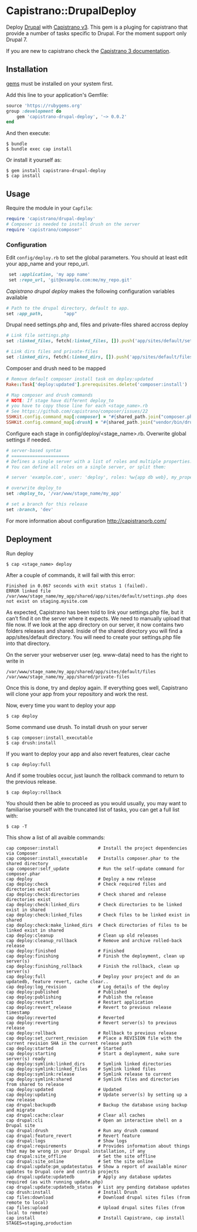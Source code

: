 # Capistrano::DrupalDeploy

Deploy [Drupal](https://www.drupal.org/) with [Capistrano v3](http://capistranorb.com/). This gem is a pluging for capistrano that provide a number of tasks specific to Drupal. For the moment support only Drupal 7.

If you are new to capistrano check the [Capistrano 3 documentation](http://capistranorb.com/).

## Installation
[gems](http://rubygems.org) must be installed on your system first.

Add this line to your application's Gemfile:

```ruby
source 'https://rubygems.org'
group :development do
    gem 'capistrano-drupal-deploy', '~> 0.0.2'
end
```

And then execute:

    $ bundle
    $ bundle exec cap install

Or install it yourself as:

    $ gem install capistrano-drupal-deploy
    $ cap install

## Usage	

Require the module in your `Capfile`:

```ruby
require 'capistrano/drupal-deploy'
# Composer is needed to install drush on the server
require 'capistrano/composer'
```

### Configuration

Edit `config/deploy.rb` to set the global parameters. You should at least edit your app_name and your repo_url.

```ruby
 set :application, 'my app name'
 set :repo_url, 'git@example.com:me/my_repo.git'
```

*Capistrano drupal deploy* makes the following configuration variables available

```ruby
# Path to the drupal directory, default to app.
set :app_path,        "app"
```

Drupal need settings.php and, files and private-files shared accross deploy

```ruby
# Link file settings.php
set :linked_files, fetch(:linked_files, []).push('app/sites/default/settings.php')

# Link dirs files and private-files
set :linked_dirs, fetch(:linked_dirs, []).push('app/sites/default/files', 'private-files')
```


Composer and drush need to be mapped

```ruby
# Remove default composer install task on deploy:updated
Rake::Task['deploy:updated'].prerequisites.delete('composer:install')

# Map composer and drush commands
# NOTE: If stage have different deploy_to
# you have to copy those line for each <stage_name>.rb
# See https://github.com/capistrano/composer/issues/22
SSHKit.config.command_map[:composer] = "#{shared_path.join("composer.phar")}"
SSHKit.config.command_map[:drush] = "#{shared_path.join("vendor/bin/drush")}"
```
	
Configure each stage in config/deploy/<stage_name>.rb. Overwrite global settings if needed.

```ruby
# server-based syntax
# ======================
# Defines a single server with a list of roles and multiple properties.
# You can define all roles on a single server, or split them:

# server 'example.com', user: 'deploy', roles: %w{app db web}, my_property: :my_value

# overwrite deploy_to
set :deploy_to, '/var/www/stage_name/my_app'

# set a branch for this release
set :branch, 'dev'
```


	
For more information about configuration http://capistranorb.com/


## Deployment

Run deploy

	$ cap <stage_name> deploy

After a couple of commands, it will fail with this error:

	Finished in 0.067 seconds with exit status 1 (failed).
	ERROR linked file /var/www/stage_name/my_app/shared/app/sites/default/settings.php does not exist on staging.mysite.com
	
As expected, Capistrano has been told to link your settings.php file, but it can’t find it on the server where it expects. We need to manually upload that file now. If we look at the app directory on our server, it now contains two folders releases and shared. Inside of the shared directory you will find a app/sites/default directory. You will need to create your settings.php file into that directory.

On the server your webserver user (eg. www-data) need to has the right to write in

	/var/www/stage_name/my_app/shared/app/sites/default/files
	/var/www/stage_name/my_app/shared/private-files

Once this is done, try and deploy again. If everything goes well, Capistrano will clone your app from your repository and work the rest.

Now, every time you want to deploy your app

	$ cap deploy

Some command use drush. To install drush on your server

	$ cap composer:install_executable
	$ cap drush:install


If you want to deploy your app and also revert features, clear cache

	$ cap deploy:full
	
And if some troubles occur, just launch the rollback command to return to the previous release.

	$ cap deploy:rollback


You should then be able to proceed as you would usually, you may want to familiarise yourself with the truncated list of tasks, you can get a full list with:

    $ cap -T
    
This show a list of all avaible commands:

    
	cap composer:install               # Install the project dependencies via Composer
	cap composer:install_executable    # Installs composer.phar to the shared directory
	cap composer:self_update           # Run the self-update command for composer.phar
	cap deploy                         # Deploy a new release
	cap deploy:check                   # Check required files and directories exist
	cap deploy:check:directories       # Check shared and release directories exist
	cap deploy:check:linked_dirs       # Check directories to be linked exist in shared
	cap deploy:check:linked_files      # Check files to be linked exist in shared
	cap deploy:check:make_linked_dirs  # Check directories of files to be linked exist in shared
	cap deploy:cleanup                 # Clean up old releases
	cap deploy:cleanup_rollback        # Remove and archive rolled-back release
	cap deploy:finished                # Finished
	cap deploy:finishing               # Finish the deployment, clean up server(s)
	cap deploy:finishing_rollback      # Finish the rollback, clean up server(s)
	cap deploy:full                    # Deploy your project and do an updatedb, feature revert, cache clear..
	cap deploy:log_revision            # Log details of the deploy
	cap deploy:published               # Published
	cap deploy:publishing              # Publish the release
	cap deploy:restart                 # Restart application
	cap deploy:revert_release          # Revert to previous release timestamp
	cap deploy:reverted                # Reverted
	cap deploy:reverting               # Revert server(s) to previous release
	cap deploy:rollback                # Rollback to previous release
	cap deploy:set_current_revision    # Place a REVISION file with the current revision SHA in the current release path
	cap deploy:started                 # Started
	cap deploy:starting                # Start a deployment, make sure server(s) ready
	cap deploy:symlink:linked_dirs     # Symlink linked directories
	cap deploy:symlink:linked_files    # Symlink linked files
	cap deploy:symlink:release         # Symlink release to current
	cap deploy:symlink:shared          # Symlink files and directories from shared to release
	cap deploy:updated                 # Updated
	cap deploy:updating                # Update server(s) by setting up a new release
	cap drupal:backupdb                # Backup the database using backup and migrate
	cap drupal:cache:clear             # Clear all caches
	cap drupal:cli                     # Open an interactive shell on a Drupal site
	cap drupal:drush                   # Run any drush command
	cap drupal:feature_revert          # Revert feature
	cap drupal:logs                    # Show logs
	cap drupal:requirements            # Provides information about things that may be wrong in your Drupal installation, if any
	cap drupal:site_offline            # Set the site offline
	cap drupal:site_online             # Set the site online
	cap drupal:update:pm_updatestatus  # Show a report of available minor updates to Drupal core and contrib projects
	cap drupal:update:updatedb         # Apply any database updates required (as with running update.php)
	cap drupal:update:updatedb_status  # List any pending database updates
	cap drush:install                  # Install Drush
	cap files:download                 # Download drupal sites files (from remote to local)
	cap files:upload                   # Upload drupal sites files (from local to remote)
	cap install                        # Install Capistrano, cap install STAGES=staging,production


